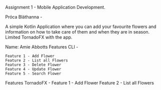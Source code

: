 Assignment 1 - Mobile Application Development.

Próca Bláthanna - 

A simple Kotlin Application where you can add your favourite flowers and information on how to take care of them and when they are in season. Limited TornadoFX with the app. 

Name: Amie Abbotts
Features CLI -

    Feature 1 - Add Flower
    Feature 2 - List all Flowers
    Feature 3 - Delete Flower
    Feature 4 - Update Flower
    Feature 5 - Search Flower
    
    
Features TornadoFX -
   Feature 1 - Add Flower
   Feature 2 - List all Flowers


